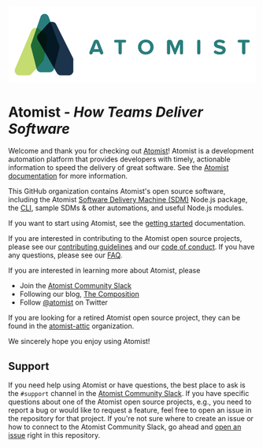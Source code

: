 ![Welcome to Atomist](images/atomist.png)

# Atomist - _How Teams Deliver Software_

Welcome and thank you for checking out [Atomist][atomist]! Atomist is
a development automation platform that provides developers with
timely, actionable information to speed the delivery of great
software.  See the [Atomist documentation][docs] for more information.

[atomist]: https://atomist.com/
[docs]: http://docs.atomist.com/

This GitHub organization contains Atomist's open source software,
including the Atomist [Software Delivery Machine (SDM)][sdm] Node.js
package, the [CLI][cli], sample SDMs & other automations, and useful
Node.js modules.

[sdm]: https://github.com/atomist/sdm (Atomist Software Delivery Machine Node.js Package)
[cli]: https://github.com/atomist/cli (Atomist Command Line Interface CLI)

If you want to start using Atomist, see the [getting
started][enrollment] documentation.

[enrollment]: https://docs.atomist.com/user/ (Atomist User Documentation)

If you are interested in contributing to the Atomist open source
projects, please see our [contributing guidelines][contrib] and our
[code of conduct][code].  If you have any questions, please see our
[FAQ][faq].

[contrib]: CONTRIBUTING.md (Atomist Contributing Guidelines)
[code]: CODE_OF_CONDUCT.md (Atomist Code of Conduct)
[faq]: FAQ.md (Atomist Frequently Asked Questions)

If you are interested in learning more about Atomist, please

-   Join the [Atomist Community Slack][slack]
-   Following our blog, [The Composition][composition]
-   Follow [@atomist][twitter] on Twitter

[slack]: https://join.atomist.com/ (Atomist Community Slack)
[composition]: https://the-composition.com/ (Atomist Blog - The Composition)
[twitter]: https://twitter.com/atomist (@atomist - Twitter)

If you are looking for a retired Atomist open source project, they can
be found in the [atomist-attic][attic] organization.

[attic]: https://github.com/atomist-attic (Atomist Attic)

We sincerely hope you enjoy using Atomist!

## Support

If you need help using Atomist or have questions, the best place to
ask is the `#support` channel in the [Atomist Community Slack][slack].
If you have specific questions about one of the Atomist open source
projects, e.g., you need to report a bug or would like to request a
feature, feel free to open an issue in the repository for that
project.  If you're not sure where to create an issue or how to
connect to the Atomist Community Slack, go ahead
and [open an issue][issue] right in this repository.

[issue]: https://github.com/atomist/welcome/issues/new (Open an issue in atomist/welcome)
